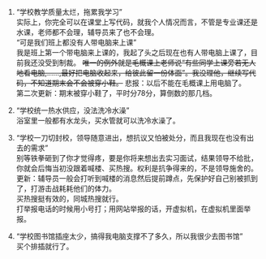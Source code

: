 1. “学校教学质量太烂，拖累我学习”  
实际上，你完全可以在课堂上写代码，就我个人情况而言，不管是专业课还是水课，老师都不会理，辅导员来了也不会理。  
“可是我们班上都没有人带电脑来上课”  
 我是班上第一个带电脑来上课的，我起了头之后现在也有人带电脑上课了，目前我还没受到制裁。
~~唯一的例外就是毛概课上老师说“有些同学上课旁若无人地看电脑,......,最好把电脑收起来，给彼此留一份体面”。我没理他，继续写代码，不知道期末会不会被穿小鞋。~~ 悲报：以后不能在毛概课上用电脑了。  
第二次更新：期末被穿小鞋了，平时分78分，算倒数的那几档。  

2. “学校统一热水供应，没法洗冷水澡”  
浴室里一般都有水龙头，买水管就可以洗冷水澡了。  

3. “学校一刀切封校，领导随意进出，想抗议又怕被处分，而且我现在也没有出去的需求”  
别等铁拳砸到了你才觉得疼，要是你将来想出去实习面试，结果领导不给批，你就会后悔当初没跟着喊楼、买热搜。权利是抗争得来的，不是领导施舍的。  
更新：辅导员一般会打听到喊楼的消息然后提前蹲点，先保护好自己别被抓到了，打游击战耗耗他们的体力。  
买热搜挺有效的，同城热搜就行。  
打举报电话的时候用小号打；用网站举报的话，开虚拟机，在虚拟机里面举报。  

4. “学校图书馆插座太少，搞得我电脑支撑不了多久，所以我很少去图书馆”  
买个排插就行了。
